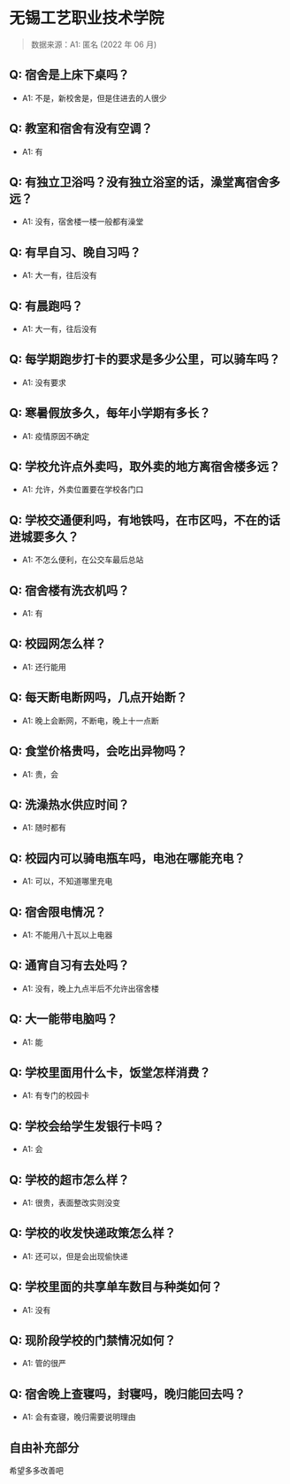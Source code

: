 # 无锡工艺职业技术学院

> 数据来源：A1: 匿名 (2022 年 06 月)

## Q: 宿舍是上床下桌吗？

- A1: 不是，新校舍是，但是住进去的人很少

## Q: 教室和宿舍有没有空调？

- A1: 有

## Q: 有独立卫浴吗？没有独立浴室的话，澡堂离宿舍多远？

- A1: 没有，宿舍楼一楼一般都有澡堂

## Q: 有早自习、晚自习吗？

- A1: 大一有，往后没有

## Q: 有晨跑吗？

- A1: 大一有，往后没有

## Q: 每学期跑步打卡的要求是多少公里，可以骑车吗？

- A1: 没有要求

## Q: 寒暑假放多久，每年小学期有多长？

- A1: 疫情原因不确定

## Q: 学校允许点外卖吗，取外卖的地方离宿舍楼多远？

- A1: 允许，外卖位置要在学校各门口

## Q: 学校交通便利吗，有地铁吗，在市区吗，不在的话进城要多久？

- A1: 不怎么便利，在公交车最后总站

## Q: 宿舍楼有洗衣机吗？

- A1: 有

## Q: 校园网怎么样？

- A1: 还行能用

## Q: 每天断电断网吗，几点开始断？

- A1: 晚上会断网，不断电，晚上十一点断

## Q: 食堂价格贵吗，会吃出异物吗？

- A1: 贵，会

## Q: 洗澡热水供应时间？

- A1: 随时都有

## Q: 校园内可以骑电瓶车吗，电池在哪能充电？

- A1: 可以，不知道哪里充电

## Q: 宿舍限电情况？

- A1: 不能用八十瓦以上电器

## Q: 通宵自习有去处吗？

- A1: 没有，晚上九点半后不允许出宿舍楼

## Q: 大一能带电脑吗？

- A1: 能

## Q: 学校里面用什么卡，饭堂怎样消费？

- A1: 有专门的校园卡

## Q: 学校会给学生发银行卡吗？

- A1: 会

## Q: 学校的超市怎么样？

- A1: 很贵，表面整改实则没变

## Q: 学校的收发快递政策怎么样？

- A1: 还可以，但是会出现偷快递

## Q: 学校里面的共享单车数目与种类如何？

- A1: 没有

## Q: 现阶段学校的门禁情况如何？

- A1: 管的很严

## Q: 宿舍晚上查寝吗，封寝吗，晚归能回去吗？

- A1: 会有查寝，晚归需要说明理由

## 自由补充部分

希望多多改善吧